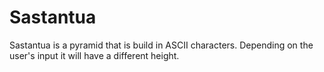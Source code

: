 # Sastantua
Sastantua is a pyramid that is build in ASCII characters. Depending on the user's input it will have a different height.
